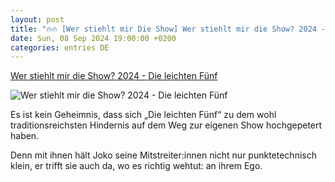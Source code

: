 ```yaml
---
layout: post
title: "🔥🔥 [Wer stiehlt mir Die Show] Wer stiehlt mir die Show? 2024 - Die leichten Fünf"
date: Sun, 08 Sep 2024 19:00:00 +0200
categories: entries DE
---
```

[Wer stiehlt mir die Show? 2024 - Die leichten Fünf](https://www.prosieben.de/serien/wer-stiehlt-mir-die-show/videos/wer-stiehlt-mir-die-show-2024-die-leichten-fuenf-v_dxag6l3a20im)

![Wer stiehlt mir die Show? 2024 - Die leichten Fünf](https://mim.p7s1.io/pis/mw/d2a5jq5FgV8h73OMk30hSmQ3ksnTujGLThfZrJTemL4yREOdH4xmFJqDndP2NPSLLaI6GCj_UQTsYpA7F_c696u6GzXE7YJVz-UuZ-YYEs3Lvg/profile:ezone-teaser940x528)

Es ist kein Geheimnis, dass sich „Die leichten Fünf“ zu dem wohl traditionsreichsten Hindernis auf dem Weg zur eigenen Show hochgepetert haben.

Denn mit ihnen hält Joko seine Mitstreiter:innen nicht nur punktetechnisch klein, er trifft sie auch da, wo es richtig wehtut: an ihrem Ego.

